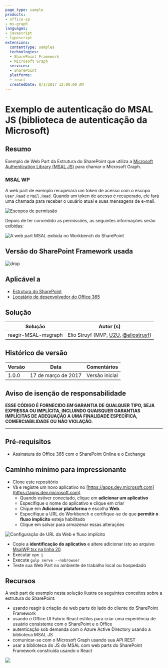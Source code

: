 ```yaml
---
page_type: sample
products:
- office-sp
- ms-graph
languages:
- javascript
- typescript
extensions:
  contentType: samples
  technologies:
  - SharePoint Framework
  - Microsoft Graph
  services:
  - SharePoint
  platforms:
  - react
  createdDate: 8/1/2017 12:00:00 AM
---
```

# Exemplo de autenticação do MSAL JS (biblioteca de autenticação da Microsoft)

## Resumo

Exemplo de Web Part da Estrutura do SharePoint que utiliza a [Microsoft Authentication Library (MSAL JS)](https://github.com/AzureAD/microsoft-authentication-library-for-js) para chamar o Microsoft Graph.

### MSAL WP

A web part de exemplo recuperará um token de acesso com o escopo `User.Read` e `Mail.Read`. Quando um token de acesso é recuperado, ele fará uma chamada para receber o usuário atual e suas mensagens de e-mail.

![Escopos de permissão](./assets/permission-scopes.png)

Depois de ter concedido as permissões, as seguintes informações serão exibidas:

![A web part MSAL exibida no Workbench do SharePoint](./assets/msal-wp-output.png)

## Versão do SharePoint Framework usada 
![drop](https://img.shields.io/badge/drop-GA-green.svg)

## Aplicável a

* [Estrutura do SharePoint](https://docs.microsoft.com/sharepoint/dev/spfx/sharepoint-framework-overview)
* [Locatário de desenvolvedor do Office 365](https://docs.microsoft.com/sharepoint/dev/spfx/set-up-your-developer-tenant)

## Solução

Solução | Autor (s)
--------|---------
reagir-MSAL-msgraph | Elio Struyf (MVP, [U2U](https://www.u2u.be), [@eliostruyf](https://www.twitter.com/eliostruyf))

## Histórico de versão

Versão | Data | Comentários
-------|----|--------
1.0.0 | 17 de março de 2017 | Versão inicial

## Aviso de isenção de responsabilidade
**ESSE CÓDIGO É FORNECIDO *EM* GARANTIA DE QUALQUER TIPO, SEJA EXPRESSA OU IMPLÍCITA, INCLUINDO QUAISQUER GARANTIAS IMPLÍCITAS DE ADEQUAÇÃO A UMA FINALIDADE ESPECÍFICA, COMERCIABILIDADE OU NÃO VIOLAÇÃO.**

---

## Pré-requisitos

- Assinatura do Office 365 com o SharePoint Online e o Exchange

## Caminho mínimo para impressionante

- Clone este repositório
- Vá e registre um novo aplicativo no [https://apps.dev.microsoft.com](https://apps.dev.microsoft.com)
    - Quando estiver conectado, clique em **adicionar um aplicativo**
    - Especifique o nome do aplicativo e clique em criar
    - Clique em **Adicionar plataforma** e escolha **Web**.
    - Especifique a URL do Workbench e certifique-se de que **permitir o fluxo implícito** esteja habilitado
    - Clique em salvar para armazenar essas alterações

![Configuração de URL da Web e fluxo implícito](./assets/redirect-url.png)

- Copie a **identificação do aplicativo** e altere adicionar isto ao arquivo [MsalWP.tsx na linha 20](./src/webparts/msalWp/components/MsalWp.tsx#20)
- Executar `npm i`
- Execute `gulp serve --nobrowser`
- Teste sua Web Part no ambiente de trabalho local ou hospedado

## Recursos

A web part de exemplo nesta solução ilustra os seguintes conceitos sobre a estrutura do SharePoint:

- usando reagir à criação de web parts do lado do cliente do SharePoint Framework
- usando o Office UI Fabric React estilos para criar uma experiência de usuário consistente com o SharePoint e o Office
- autenticação sob demanda com o Azure Active Directory usando a biblioteca MSAL JS
- comunicar-se com o Microsoft Graph usando sua API REST
- usar a biblioteca do JS do MSAL com web parts do SharePoint Framework construída usando o React

![](https://telemetry.sharepointpnp.com/sp-dev-fx-webparts/samples/react-msal-msgraph)
